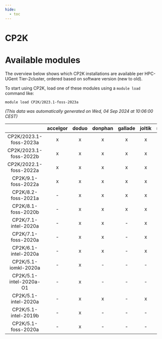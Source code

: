 ```yaml
---
hide:
  - toc
---
```


CP2K
====

# Available modules


The overview below shows which CP2K installations are available per HPC-UGent Tier-2cluster, ordered based on software version (new to old).

To start using CP2K, load one of these modules using a `module load` command like:

```shell
module load CP2K/2023.1-foss-2023a
```

*(This data was automatically generated on Wed, 04 Sep 2024 at 10:06:00 CEST)*  

| |accelgor|doduo|donphan|gallade|joltik|shinx|skitty|
| :---: | :---: | :---: | :---: | :---: | :---: | :---: | :---: |
|CP2K/2023.1-foss-2023a|x|x|x|x|x|x|x|
|CP2K/2023.1-foss-2022b|x|x|x|x|x|x|x|
|CP2K/2022.1-foss-2022a|x|x|x|x|x|-|x|
|CP2K/9.1-foss-2022a|x|x|x|x|x|-|x|
|CP2K/8.2-foss-2021a|-|x|x|x|x|-|-|
|CP2K/8.1-foss-2020b|-|x|x|x|x|-|-|
|CP2K/7.1-intel-2020a|-|x|x|-|x|-|x|
|CP2K/7.1-foss-2020a|-|x|x|-|x|-|x|
|CP2K/6.1-intel-2020a|-|x|x|-|x|-|x|
|CP2K/5.1-iomkl-2020a|-|x|-|-|-|-|-|
|CP2K/5.1-intel-2020a-O1|-|x|-|-|-|-|-|
|CP2K/5.1-intel-2020a|-|x|x|-|x|-|x|
|CP2K/5.1-intel-2019b|-|x|-|-|-|-|-|
|CP2K/5.1-foss-2020a|-|x|-|-|-|-|-|
